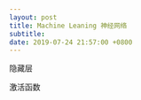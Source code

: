 ```yaml
---
layout: post
title: Machine Leaning 神经网络
subtitle: 
date: 2019-07-24 21:57:00 +0800
---
```


隐藏层

激活函数



